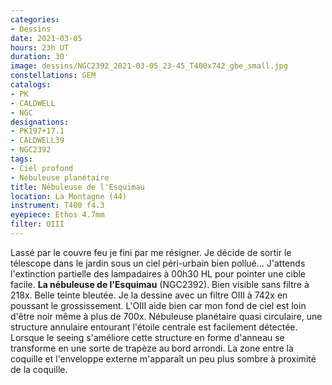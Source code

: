 ```yaml
---
categories:
- Dessins
date: 2021-03-05
hours: 23h UT
duration: 30'
image: dessins/NGC2392_2021-03-05_23-45_T400x742_gbe_small.jpg
constellations: GEM
catalogs:
- PK
- CALDWELL
- NGC
designations: 	
- PK197+17.1
- CALDWELL39
- NGC2392
tags:
- Ciel profond
- Nébuleuse planétaire
title: Nébuleuse de l'Esquimau
location: La Montagne (44)
instrument: T400 f4.3
eyepiece: Ethos 4.7mm 
filter: OIII
---
```

Lassé par le couvre feu je fini par me résigner. Je décide de sortir le télescope dans le jardin sous un ciel péri-urbain bien pollué... J'attends l'extinction partielle des lampadaires à 00h30 HL pour pointer une cible facile.
**La nébuleuse de l'Esquimau** (NGC2392). Bien visible sans filtre à 218x. Belle teinte bleutée. Je la dessine avec un filtre OIII à 742x en poussant le grossissement. L'OIII aide bien car mon fond de ciel est loin d'être noir même à plus de 700x. Nébuleuse planétaire quasi circulaire, une structure annulaire entourant l'étoile centrale est facilement détectée. Lorsque le seeing s'améliore cette structure en forme d'anneau se transforme en une sorte de trapèze au bord arrondi. La zone entre la coquille et l'enveloppe externe m'apparaît un peu plus sombre à proximité de la coquille.